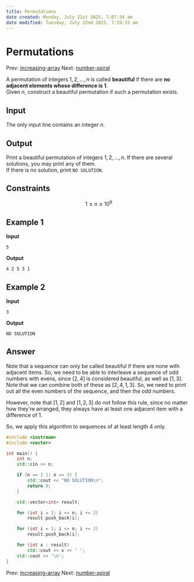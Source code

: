 ```yaml
---
title: Permutations
date created: Monday, July 21st 2025, 7:07:34 am
date modified: Tuesday, July 22nd 2025, 7:19:33 am
---
```


# Permutations

Prev: [increasing-array](increasing-array.md)
Next: [number-spiral](number-spiral.md)

A permutation of integers $1, 2, \ldots, n$ is called **beautiful** if there are **no adjacent elements whose difference is 1**.  
Given $n$, construct a beautiful permutation if such a permutation exists.
## Input

The only input line contains an integer $n$.

## Output

Print a beautiful permutation of integers $1, 2, \ldots, n$.
If there are several solutions, you may print any of them.  
If there is no solution, print `NO SOLUTION`.

## Constraints

$$1 \le n \le 10^6$$

## Example 1

**Input**

```
5
```

**Output**

```
4 2 5 3 1
```

## Example 2

**Input**

```
3
```

**Output**

```
NO SOLUTION
```

## Answer

Note that a sequence can only be called beautiful if there are none with adjacent items. So, we need to be able to interleave a sequence of odd numbers with evens, since $[2, 4]$ is considered beautiful, as well as $[1, 3]$. Note that we can combine both of these as $[2, 4, 1, 3]$. So, we need to print out all the even numbers of the sequence, and then the odd numbers. 

However, note that $[1, 2]$ and $[1,2,3]$ do not follow this rule, since no matter how they're arranged, they always have at least one adjacent item with a difference of 1.

So, we apply this algorithm to sequences of at least length 4 only.

```cpp
#include <iostream>
#include <vector>

int main() {
    int n;
    std::cin >> n;

    if (n == 2 || n == 3) {
        std::cout << "NO SOLUTION\n";
        return 0;
    }

    std::vector<int> result;

    for (int i = 2; i <= n; i += 2)
        result.push_back(i);

    for (int i = 1; i <= n; i += 2)
        result.push_back(i);

    for (int x : result)
        std::cout << x << ' ';
    std::cout << '\n';
}
```


Prev: [increasing-array](increasing-array.md)
Next: [number-spiral](number-spiral.md)
